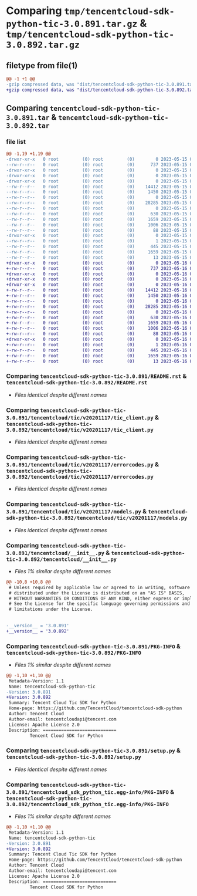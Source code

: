 # Comparing `tmp/tencentcloud-sdk-python-tic-3.0.891.tar.gz` & `tmp/tencentcloud-sdk-python-tic-3.0.892.tar.gz`

## filetype from file(1)

```diff
@@ -1 +1 @@
-gzip compressed data, was "dist/tencentcloud-sdk-python-tic-3.0.891.tar", last modified: Mon May 15 04:41:58 2023, max compression
+gzip compressed data, was "dist/tencentcloud-sdk-python-tic-3.0.892.tar", last modified: Tue May 16 00:47:54 2023, max compression
```

## Comparing `tencentcloud-sdk-python-tic-3.0.891.tar` & `tencentcloud-sdk-python-tic-3.0.892.tar`

### file list

```diff
@@ -1,19 +1,19 @@
-drwxr-xr-x   0 root         (0) root         (0)        0 2023-05-15 04:41:58.000000 tencentcloud-sdk-python-tic-3.0.891/
--rw-r--r--   0 root         (0) root         (0)      737 2023-05-15 04:41:58.000000 tencentcloud-sdk-python-tic-3.0.891/README.rst
-drwxr-xr-x   0 root         (0) root         (0)        0 2023-05-15 04:41:58.000000 tencentcloud-sdk-python-tic-3.0.891/tencentcloud/
-drwxr-xr-x   0 root         (0) root         (0)        0 2023-05-15 04:41:58.000000 tencentcloud-sdk-python-tic-3.0.891/tencentcloud/tic/
-drwxr-xr-x   0 root         (0) root         (0)        0 2023-05-15 04:41:58.000000 tencentcloud-sdk-python-tic-3.0.891/tencentcloud/tic/v20201117/
--rw-r--r--   0 root         (0) root         (0)    14412 2023-05-15 04:41:58.000000 tencentcloud-sdk-python-tic-3.0.891/tencentcloud/tic/v20201117/tic_client.py
--rw-r--r--   0 root         (0) root         (0)     1450 2023-05-15 04:41:58.000000 tencentcloud-sdk-python-tic-3.0.891/tencentcloud/tic/v20201117/errorcodes.py
--rw-r--r--   0 root         (0) root         (0)        0 2023-05-15 04:41:58.000000 tencentcloud-sdk-python-tic-3.0.891/tencentcloud/tic/v20201117/__init__.py
--rw-r--r--   0 root         (0) root         (0)    28285 2023-05-15 04:41:58.000000 tencentcloud-sdk-python-tic-3.0.891/tencentcloud/tic/v20201117/models.py
--rw-r--r--   0 root         (0) root         (0)        0 2023-05-15 04:41:58.000000 tencentcloud-sdk-python-tic-3.0.891/tencentcloud/tic/__init__.py
--rw-r--r--   0 root         (0) root         (0)      630 2023-05-15 04:41:58.000000 tencentcloud-sdk-python-tic-3.0.891/tencentcloud/__init__.py
--rw-r--r--   0 root         (0) root         (0)     1659 2023-05-15 04:41:58.000000 tencentcloud-sdk-python-tic-3.0.891/PKG-INFO
--rw-r--r--   0 root         (0) root         (0)     1006 2023-05-15 04:41:58.000000 tencentcloud-sdk-python-tic-3.0.891/setup.py
--rw-r--r--   0 root         (0) root         (0)       88 2023-05-15 04:41:58.000000 tencentcloud-sdk-python-tic-3.0.891/setup.cfg
-drwxr-xr-x   0 root         (0) root         (0)        0 2023-05-15 04:41:58.000000 tencentcloud-sdk-python-tic-3.0.891/tencentcloud_sdk_python_tic.egg-info/
--rw-r--r--   0 root         (0) root         (0)        1 2023-05-15 04:41:58.000000 tencentcloud-sdk-python-tic-3.0.891/tencentcloud_sdk_python_tic.egg-info/dependency_links.txt
--rw-r--r--   0 root         (0) root         (0)      445 2023-05-15 04:41:58.000000 tencentcloud-sdk-python-tic-3.0.891/tencentcloud_sdk_python_tic.egg-info/SOURCES.txt
--rw-r--r--   0 root         (0) root         (0)     1659 2023-05-15 04:41:58.000000 tencentcloud-sdk-python-tic-3.0.891/tencentcloud_sdk_python_tic.egg-info/PKG-INFO
--rw-r--r--   0 root         (0) root         (0)       13 2023-05-15 04:41:58.000000 tencentcloud-sdk-python-tic-3.0.891/tencentcloud_sdk_python_tic.egg-info/top_level.txt
+drwxr-xr-x   0 root         (0) root         (0)        0 2023-05-16 00:47:54.000000 tencentcloud-sdk-python-tic-3.0.892/
+-rw-r--r--   0 root         (0) root         (0)      737 2023-05-16 00:47:54.000000 tencentcloud-sdk-python-tic-3.0.892/README.rst
+drwxr-xr-x   0 root         (0) root         (0)        0 2023-05-16 00:47:54.000000 tencentcloud-sdk-python-tic-3.0.892/tencentcloud/
+drwxr-xr-x   0 root         (0) root         (0)        0 2023-05-16 00:47:54.000000 tencentcloud-sdk-python-tic-3.0.892/tencentcloud/tic/
+drwxr-xr-x   0 root         (0) root         (0)        0 2023-05-16 00:47:54.000000 tencentcloud-sdk-python-tic-3.0.892/tencentcloud/tic/v20201117/
+-rw-r--r--   0 root         (0) root         (0)    14412 2023-05-16 00:47:54.000000 tencentcloud-sdk-python-tic-3.0.892/tencentcloud/tic/v20201117/tic_client.py
+-rw-r--r--   0 root         (0) root         (0)     1450 2023-05-16 00:47:54.000000 tencentcloud-sdk-python-tic-3.0.892/tencentcloud/tic/v20201117/errorcodes.py
+-rw-r--r--   0 root         (0) root         (0)        0 2023-05-16 00:47:54.000000 tencentcloud-sdk-python-tic-3.0.892/tencentcloud/tic/v20201117/__init__.py
+-rw-r--r--   0 root         (0) root         (0)    28285 2023-05-16 00:47:54.000000 tencentcloud-sdk-python-tic-3.0.892/tencentcloud/tic/v20201117/models.py
+-rw-r--r--   0 root         (0) root         (0)        0 2023-05-16 00:47:54.000000 tencentcloud-sdk-python-tic-3.0.892/tencentcloud/tic/__init__.py
+-rw-r--r--   0 root         (0) root         (0)      630 2023-05-16 00:47:54.000000 tencentcloud-sdk-python-tic-3.0.892/tencentcloud/__init__.py
+-rw-r--r--   0 root         (0) root         (0)     1659 2023-05-16 00:47:54.000000 tencentcloud-sdk-python-tic-3.0.892/PKG-INFO
+-rw-r--r--   0 root         (0) root         (0)     1006 2023-05-16 00:47:54.000000 tencentcloud-sdk-python-tic-3.0.892/setup.py
+-rw-r--r--   0 root         (0) root         (0)       88 2023-05-16 00:47:54.000000 tencentcloud-sdk-python-tic-3.0.892/setup.cfg
+drwxr-xr-x   0 root         (0) root         (0)        0 2023-05-16 00:47:54.000000 tencentcloud-sdk-python-tic-3.0.892/tencentcloud_sdk_python_tic.egg-info/
+-rw-r--r--   0 root         (0) root         (0)        1 2023-05-16 00:47:54.000000 tencentcloud-sdk-python-tic-3.0.892/tencentcloud_sdk_python_tic.egg-info/dependency_links.txt
+-rw-r--r--   0 root         (0) root         (0)      445 2023-05-16 00:47:54.000000 tencentcloud-sdk-python-tic-3.0.892/tencentcloud_sdk_python_tic.egg-info/SOURCES.txt
+-rw-r--r--   0 root         (0) root         (0)     1659 2023-05-16 00:47:54.000000 tencentcloud-sdk-python-tic-3.0.892/tencentcloud_sdk_python_tic.egg-info/PKG-INFO
+-rw-r--r--   0 root         (0) root         (0)       13 2023-05-16 00:47:54.000000 tencentcloud-sdk-python-tic-3.0.892/tencentcloud_sdk_python_tic.egg-info/top_level.txt
```

### Comparing `tencentcloud-sdk-python-tic-3.0.891/README.rst` & `tencentcloud-sdk-python-tic-3.0.892/README.rst`

 * *Files identical despite different names*

### Comparing `tencentcloud-sdk-python-tic-3.0.891/tencentcloud/tic/v20201117/tic_client.py` & `tencentcloud-sdk-python-tic-3.0.892/tencentcloud/tic/v20201117/tic_client.py`

 * *Files identical despite different names*

### Comparing `tencentcloud-sdk-python-tic-3.0.891/tencentcloud/tic/v20201117/errorcodes.py` & `tencentcloud-sdk-python-tic-3.0.892/tencentcloud/tic/v20201117/errorcodes.py`

 * *Files identical despite different names*

### Comparing `tencentcloud-sdk-python-tic-3.0.891/tencentcloud/tic/v20201117/models.py` & `tencentcloud-sdk-python-tic-3.0.892/tencentcloud/tic/v20201117/models.py`

 * *Files identical despite different names*

### Comparing `tencentcloud-sdk-python-tic-3.0.891/tencentcloud/__init__.py` & `tencentcloud-sdk-python-tic-3.0.892/tencentcloud/__init__.py`

 * *Files 1% similar despite different names*

```diff
@@ -10,8 +10,8 @@
 # Unless required by applicable law or agreed to in writing, software
 # distributed under the License is distributed on an "AS IS" BASIS,
 # WITHOUT WARRANTIES OR CONDITIONS OF ANY KIND, either express or implied.
 # See the License for the specific language governing permissions and
 # limitations under the License.
 
 
-__version__ = '3.0.891'
+__version__ = '3.0.892'
```

### Comparing `tencentcloud-sdk-python-tic-3.0.891/PKG-INFO` & `tencentcloud-sdk-python-tic-3.0.892/PKG-INFO`

 * *Files 1% similar despite different names*

```diff
@@ -1,10 +1,10 @@
 Metadata-Version: 1.1
 Name: tencentcloud-sdk-python-tic
-Version: 3.0.891
+Version: 3.0.892
 Summary: Tencent Cloud Tic SDK for Python
 Home-page: https://github.com/TencentCloud/tencentcloud-sdk-python
 Author: Tencent Cloud
 Author-email: tencentcloudapi@tencent.com
 License: Apache License 2.0
 Description: ============================
         Tencent Cloud SDK for Python
```

### Comparing `tencentcloud-sdk-python-tic-3.0.891/setup.py` & `tencentcloud-sdk-python-tic-3.0.892/setup.py`

 * *Files identical despite different names*

### Comparing `tencentcloud-sdk-python-tic-3.0.891/tencentcloud_sdk_python_tic.egg-info/PKG-INFO` & `tencentcloud-sdk-python-tic-3.0.892/tencentcloud_sdk_python_tic.egg-info/PKG-INFO`

 * *Files 1% similar despite different names*

```diff
@@ -1,10 +1,10 @@
 Metadata-Version: 1.1
 Name: tencentcloud-sdk-python-tic
-Version: 3.0.891
+Version: 3.0.892
 Summary: Tencent Cloud Tic SDK for Python
 Home-page: https://github.com/TencentCloud/tencentcloud-sdk-python
 Author: Tencent Cloud
 Author-email: tencentcloudapi@tencent.com
 License: Apache License 2.0
 Description: ============================
         Tencent Cloud SDK for Python
```

